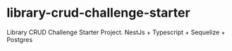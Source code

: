 # library-crud-challenge-starter
Library CRUD Challenge Starter Project. NestJs + Typescript + Sequelize + Postgres
